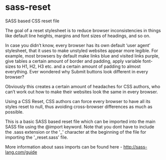 # sass-reset
SASS based CSS reset file 

The goal of a reset stylesheet is to reduce browser inconsistencies in things like default line heights, 
margins and font sizes of headings, and so on.

In case you didn’t know, every browser has its own default ‘user agent’ stylesheet, that it uses to make 
unstyled websites appear more legible. For example, most browsers by default make links blue and visited 
links purple, give tables a certain amount of border and padding, apply variable font-sizes to H1, H2, H3 etc. 
and a certain amount of padding to almost everything. Ever wondered why Submit buttons look different in every browser?

Obviously this creates a certain amount of headaches for CSS authors, who can’t work out how to 
make their websites look the same in every browser.

Using a CSS Reset, CSS authors can force every browser to have all its styles reset to null, 
thus avoiding cross-browser differences as much as possible.

This is a basic SASS based reset file which can be imported into the main SASS file using the @import keyword.
Note that you dont have to include the .sass extension or the '_' character at the beginning of the file for 
importing the '_reset.sass' file.

More information about sass imports can be found here - http://sass-lang.com/guide
